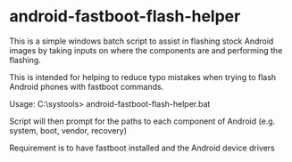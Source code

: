 # android-fastboot-flash-helper
This is a simple windows batch script to assist in flashing stock Android images by taking inputs on where the components are and performing the flashing.

This is intended for helping to reduce typo mistakes when trying to flash Android phones with fastboot commands.

Usage: C:\systools> android-fastboot-flash-helper.bat

Script will then prompt for the paths to each component of Android (e.g. system, boot, vendor, recovery)

Requirement is to have fastboot installed and the Android device drivers
